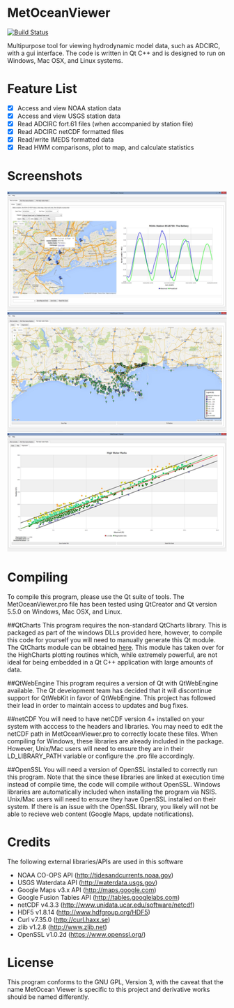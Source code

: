 # MetOceanViewer
[![Build Status](https://travis-ci.org/zcobell/MetOceanViewer.svg?branch=master)](https://travis-ci.org/zcobell/MetOceanViewer)

Multipurpose tool for viewing hydrodynamic model data, such as ADCIRC, with a gui interface. The code is written in Qt C++ and is designed to run on Windows, Mac OSX, and Linux systems.

# Feature List
- [x] Access and view NOAA station data
- [x] Access and view USGS station data
- [x] Read ADCIRC fort.61 files (when accompanied by station file)
- [x] Read ADCIRC netCDF formatted files
- [x] Read/write IMEDS formatted data
- [x] Read HWM comparisons, plot to map, and calculate statistics

# Screenshots
![Screenshot 1](https://github.com/zcobell/MetOceanViewer/blob/master/screenshots/mov_ss1.JPG)
![Screenshot 2](https://github.com/zcobell/MetOceanViewer/blob/master/screenshots/mov_ss2.JPG)
![Screenshot 3](https://github.com/zcobell/MetOceanViewer/blob/master/screenshots/mov_ss3.JPG)

# Compiling
To compile this program, please use the Qt suite of tools. The MetOceanViewer.pro file has been tested using QtCreator and Qt version 5.5.0 on Windows, Mac OSX, and Linux.

##QtCharts
This program requires the non-standard QtCharts library. This is packaged as part of the windows DLLs provided here, however, to compile this code for yourself you will need to manually generate this Qt module. The QtCharts module can be obtained [here](https://code.qt.io/cgit/qt/qtcharts.git). This module has taken over for the HighCharts plotting routines which, while extremely powerful, are not ideal for being embedded in a Qt C++ application with large amounts of data.

##QtWebEngine
This program requires a version of Qt with QtWebEngine available. The Qt development team has decided that it will discontinue support for QtWebKit in favor of QtWebEngine. This project has followed their lead in order to maintain access to updates and bug fixes. 

##netCDF
You will need to have netCDF version 4+ installed on your system with acccess to the headers and libraries. You may need to edit the netCDF path in MetOceanViewer.pro to correctly locate these files. When compiling for Windows, these libraries are already included in the package. However, Unix/Mac users will need to ensure they are in their LD_LIBRARY_PATH variable or configure the .pro file accordingly.

##OpenSSL
You will need a version of OpenSSL installed to correctly run this program. Note that the since these libraries are linked at execution time instead of compile time, the code will compile without OpenSSL. Windows libraries are automatically included when installing the program via NSIS. Unix/Mac users will need to ensure they have OpenSSL installed on their system. If there is an issue with the OpenSSL library, you likely will not be able to recieve web content (Google Maps, update notifications).

# Credits
The following external libraries/APIs are used in this software
- NOAA CO-OPS API (http://tidesandcurrents.noaa.gov)
- USGS Waterdata API (http://waterdata.usgs.gov)
- Google Maps v3.x API (http://maps.google.com)
- Google Fusion Tables API (http://tables.googlelabs.com)
- netCDF v4.3.3 (http://www.unidata.ucar.edu/software/netcdf)
- HDF5 v1.8.14 (http://www.hdfgroup.org/HDF5)
- Curl v7.35.0 (http://curl.haxx.se)
- zlib v1.2.8 (http://www.zlib.net)
- OpenSSL v1.0.2d (https://www.openssl.org/)

# License
This program conforms to the GNU GPL, Version 3, with the caveat that the name MetOcean Viewer is specific to this project and derivative works should be named differently.
